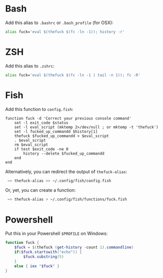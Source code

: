 # Bash

Add this alias to `.bashrc` or `.bash_profile` (for OSX):
```bash
alias fuck='eval $(thefuck $(fc -ln -1)); history -r'
```

# ZSH

Add this alias to `.zshrc`:
```bash
alias fuck='eval $(thefuck $(fc -ln -1 | tail -n 1)); fc -R'
```

# Fish

Add this function to `config.fish`:
```fish
function fuck -d 'Correct your previous console command'
    set -l exit_code $status
    set -l eval_script (mktemp 2>/dev/null ; or mktemp -t 'thefuck')
    set -l fucked_up_commandd $history[1]
    thefuck $fucked_up_commandd > $eval_script
    . $eval_script
    rm $eval_script
    if test $exit_code -ne 0
        history --delete $fucked_up_commandd
    end
end
```

Alternatively, you can redirect the output of `thefuck-alias`:
```bash
 ~> thefuck-alias >> ~/.config/fish/config.fish
```

Or, yet, you can create a function:
```bash
 ~> thefuck-alias > ~/.config/fish/functions/fuck.fish
```

# Powershell

Put this in your Powershell `$PROFILE` on Windows:

```powershell
function fuck {
    $fuck = $(thefuck (get-history -count 1).commandline)
    if($fuck.startswith("echo")) {
        $fuck.substring(5)
    }
    else { iex "$fuck" }
}
```
